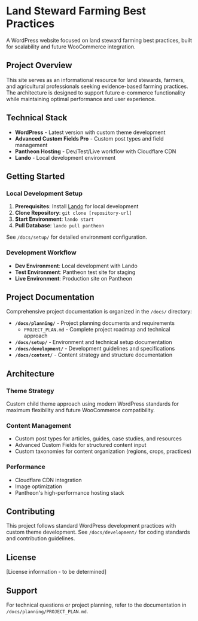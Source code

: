# Land Steward Farming Best Practices

A WordPress website focused on land steward farming best practices, built for scalability and future WooCommerce integration.

## Project Overview

This site serves as an informational resource for land stewards, farmers, and agricultural professionals seeking evidence-based farming practices. The architecture is designed to support future e-commerce functionality while maintaining optimal performance and user experience.

## Technical Stack

- **WordPress** - Latest version with custom theme development
- **Advanced Custom Fields Pro** - Custom post types and field management
- **Pantheon Hosting** - Dev/Test/Live workflow with Cloudflare CDN
- **Lando** - Local development environment

## Getting Started

### Local Development Setup

1. **Prerequisites**: Install [Lando](https://lando.dev/) for local development
2. **Clone Repository**: `git clone [repository-url]`
3. **Start Environment**: `lando start`
4. **Pull Database**: `lando pull pantheon`

See `/docs/setup/` for detailed environment configuration.

### Development Workflow

- **Dev Environment**: Local development with Lando
- **Test Environment**: Pantheon test site for staging
- **Live Environment**: Production site on Pantheon

## Project Documentation

Comprehensive project documentation is organized in the `/docs/` directory:

- **`/docs/planning/`** - Project planning documents and requirements
  - `PROJECT_PLAN.md` - Complete project roadmap and technical approach
- **`/docs/setup/`** - Environment and technical setup documentation
- **`/docs/development/`** - Development guidelines and specifications
- **`/docs/content/`** - Content strategy and structure documentation

## Architecture

### Theme Strategy
Custom child theme approach using modern WordPress standards for maximum flexibility and future WooCommerce compatibility.

### Content Management
- Custom post types for articles, guides, case studies, and resources
- Advanced Custom Fields for structured content input
- Custom taxonomies for content organization (regions, crops, practices)

### Performance
- Cloudflare CDN integration
- Image optimization
- Pantheon's high-performance hosting stack

## Contributing

This project follows standard WordPress development practices with custom theme development. See `/docs/development/` for coding standards and contribution guidelines.

## License

[License information - to be determined]

## Support

For technical questions or project planning, refer to the documentation in `/docs/planning/PROJECT_PLAN.md`.